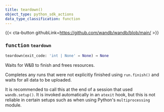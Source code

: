 ```yaml
---
title: teardown()
object_type: python_sdk_actions
data_type_classification: function
---
```


{{< cta-button githubLink=https://github.com/wandb/wandb/blob/main/ >}}




### <kbd>function</kbd> `teardown`

```python
teardown(exit_code: 'int | None' = None) → None
```

Waits for W&B to finish and frees resources. 

Completes any runs that were not explicitly finished using `run.finish()` and waits for all data to be uploaded. 

It is recommended to call this at the end of a session that used `wandb.setup()`. It is invoked automatically in an `atexit` hook, but this is not reliable in certain setups such as when using Python's `multiprocessing` module. 
